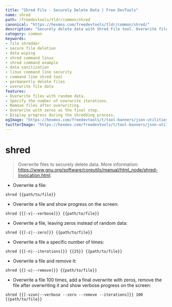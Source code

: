 ```yaml
---
title: "Shred File - Securely Delete Data | Free DevTools"
name: shred
path: /freedevtools/tldr/common/shred
canonical: "https://hexmos.com/freedevtools/tldr/common/shred/"
description: "Securely delete data with Shred File tool. Overwrite files to prevent recovery and protect sensitive information. Free online tool, no registration required."
category: common
keywords:
- file shredder
- secure file deletion
- data wiping
- shred command linux
- shred command example
- data sanitization
- linux command line security
- command line shred tool
- permanently delete files
- overwrite file data
features:
- Overwrite files with random data.
- Specify the number of overwrite iterations.
- Remove files after overwriting.
- Overwrite with zeros as the final step.
- Display progress during the shredding process.
ogImage: "https://hexmos.com/freedevtools/t/tool-banners/json-utilities-banner.png"
twitterImage: "https://hexmos.com/freedevtools/t/tool-banners/json-utilities-banner.png"
---
```


# shred

> Overwrite files to securely delete data.
> More information: <https://www.gnu.org/software/coreutils/manual/html_node/shred-invocation.html>.

- Overwrite a file:

`shred {{path/to/file}}`

- Overwrite a file and show progress on the screen:

`shred {{[-v|--verbose]}} {{path/to/file}}`

- Overwrite a file, leaving zeros instead of random data:

`shred {{[-z|--zero]}} {{path/to/file}}`

- Overwrite a file a specific number of times:

`shred {{[-n|--iterations]}} {{25}} {{path/to/file}}`

- Overwrite a file and remove it:

`shred {{[-u|--remove]}} {{path/to/file}}`

- Overwrite a file 100 times, add a final overwrite with zeros, remove the file after overwriting it and show verbose progress on the screen:

`shred {{[-vzun|--verbose --zero --remove --iterations]}} 100 {{path/to/file}}`

